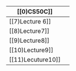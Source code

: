
| [[0)CS50C]]       |     |
| ----------------- | --- |
| [[7)Lecture 6]]   |     |
| [[8)Lecture7]]    |     |
| [[9)Lecture8]]    |     |
| [[10)Lecture9]]   |     |
| [[11)Lecuture10]] |     |
